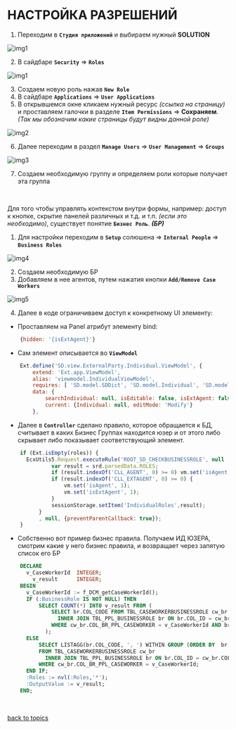 # НАСТРОЙКА РАЗРЕШЕНИЙ

1. Переходим в **`Студия приложений`** и выбираем нужный **SOLUTION**

![img1](https://github.com/CrappyCodeMaker/ECCENTEX-KNOWLEGE/blob/main/Content/IMG/AppStudio.png?raw=true)

2. В сайдбаре **`Security`** => **`Roles`**

![img1](https://github.com/CrappyCodeMaker/ECCENTEX-KNOWLEGE/blob/main/Content/8%20Security/IMG/1.png?raw=true)

3. Создаем новую роль нажав **`New Role`**
4. В сайдбаре **`Applications`** => **`User Applications`**
5. В открывшемся окне кликаем нужный ресурс _(ссылка на страницу)_ и проставляем галочки в разделе **`Item Permissions`** => **Сохраняем**. _(Так мы обозначим какие страницы будут видны данной роле)_

![img2](https://github.com/CrappyCodeMaker/ECCENTEX-KNOWLEGE/blob/main/Content/8%20Security/IMG/2.png?raw=true)

6. Далее переходим в раздел **`Manage Users`** => **`User Management`** => **`Groups`**

![img3](https://github.com/CrappyCodeMaker/ECCENTEX-KNOWLEGE/blob/main/Content/8%20Security/IMG/3.png?raw=true)

7. Создаем необходимую группу и определяем роли которые получает эта группа


<br/>

Для того чтобы управлять контекстом внутри формы, например: доступ к кнопке, скрытие панелей различных и т.д. и т.п. _(если это необходимо)_, существует понятие **`Бизнес Роль`**. **_(БР)_**

1. Для настройки переходим в **`Setup`** солюшена => **`Internal People`** => **`Business Roles`**

![img4](https://github.com/CrappyCodeMaker/ECCENTEX-KNOWLEGE/blob/main/Content/8%20Security/IMG/4.png?raw=true)

2. Создаем необходимую БР
3. Добавляем в нее агентов, путем нажатия кнопки **`Add/Remove Case Workers`**

![img5](https://github.com/CrappyCodeMaker/ECCENTEX-KNOWLEGE/blob/main/Content/8%20Security/IMG/5.png?raw=true)

4. Далее в коде ограничиваем доступ к конкретному UI элементу:
  * Проставляем на Panel атрибут элементу bind:
```JavaScript
    {hidden: '{isExtAgent}'}
```
  * Сам элемент описывается во **`ViewModel`**
```JavaScript
    Ext.define('SD.view.ExternalParty.Individual.ViewModel', {
        extend: 'Ext.app.ViewModel',
        alias: 'viewmodel.IndividualViewModel',
        requires: [ 'SD.model.SDDict', 'SD.model.Individual', 'SD.model.AddressExternalParties', 'SD.model.PartyType' ],
        data: {
            searchIndividual: null, isEditable: false, isExtAgent: false,
            current: {Individual: null, editMode: 'Modify'}
        },
```
  * Далее в **`Controller`** сделано правило, которое обращается к БД, считывает в каких Бизнес Группах находится юзер и от этого либо скрывает либо показывает соответствующий элемент.
```JavaScript
    if (Ext.isEmpty(roles)) {
      EcxUtils5.Request.executeRule('ROOT_SD_CHECKBUSINESSROLE', null , function (response, options, srd) {
              var result = srd.parsedData.ROLES;
              if (result.indexOf('CLL_AGENT', 0) >= 0) vm.set('isAgent', 1);
              if (result.indexOf('CLL_EXTAGENT', 0) >= 0) {
                  vm.set('isAgent', 1);
                  vm.set('isExtAgent', 1);
              }
              sessionStorage.setItem('IndividualRoles',result);
          }
          , null, {preventParentCallback: true});
    }
```
  * Собственно вот пример бизнес правила. Получаем ИД ЮЗЕРА, смотрим какие у него бизнес правила, и возвращает через запятую список его БР
```SQL
    DECLARE
      v_CaseWorkerId  INTEGER;
        v_result      INTEGER;
    BEGIN
      v_CaseWorkerId := f_DCM_getCaseWorkerId();
      IF (:BusinessRole IS NOT NULL) THEN
          SELECT COUNT(*) INTO v_result FROM (
              SELECT br.COL_CODE FROM TBL_CASEWORKERBUSINESSROLE cw_br
                INNER JOIN TBL_PPL_BUSINESSROLE br ON br.COL_ID = cw_br.COL_TBL_PPL_BUSINESSROLE
              WHERE cw_br.COL_BR_PPL_CASEWORKER = v_CaseWorkerId AND br.COL_CODE = :BusinessRole
            );
      ELSE
          SELECT LISTAGG(br.COL_CODE, ', ') WITHIN GROUP (ORDER BY  br.COL_CODE ) INTO :Roles
          FROM TBL_CASEWORKERBUSINESSROLE cw_br
            INNER JOIN TBL_PPL_BUSINESSROLE br ON br.COL_ID = cw_br.COL_TBL_PPL_BUSINESSROLE
          WHERE cw_br.COL_BR_PPL_CASEWORKER = v_CaseWorkerId;
      END IF;
      :Roles := nvl(:Roles,'*');
      :OutputValue := v_result;
    END;
```


<br/>

[back to topics](https://github.com/CrappyCodeMaker/ECCENTEX-KNOWLEGE/blob/main/Content/0%20Topics/README.md)